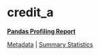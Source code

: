 # credit_a

[**Pandas Profiling Report**](https://epistasislab.github.io/pmlb/profile/credit_a.html)

[Metadata](metadata.yaml) | [Summary Statistics](summary_stats.tsv)

